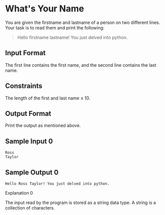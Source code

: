 # What's Your Name

You are given the firstname and lastname of a person on two different lines. Your task is to read them and print the following:

>Hello firstname lastname! You just delved into python.

## Input Format

The first line contains the first name, and the second line contains the last name.

## Constraints

The length of the first and last name ≤ 10.

## Output Format

Print the output as mentioned above.

## Sample Input 0
```
Ross
Taylor
```

## Sample Output 0
```
Hello Ross Taylor! You just delved into python.
```

Explanation 0

The input read by the program is stored as a string data type. A string is a collection of characters.